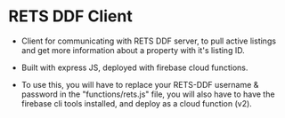 # RETS DDF Client

* Client for communicating with RETS DDF server, to pull active listings and get more information about a property with it's listing ID.

* Built with express JS, deployed with firebase cloud functions.

* To use this, you will have to replace your RETS-DDF username & password in the "functions/rets.js" file, you will also have to have the firebase cli tools installed, and deploy as a cloud function (v2).
